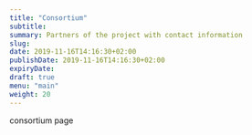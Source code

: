 ```yaml
---
title: "Consortium"
subtitle:
summary: Partners of the project with contact information
slug:
date: 2019-11-16T14:16:30+02:00
publishDate: 2019-11-16T14:16:30+02:00
expiryDate: 
draft: true
menu: "main"
weight: 20
---
```


consortium page
